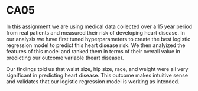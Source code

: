 # CA05
In this assignment we are using medical data collected over a 15 year period from real patients and measured their risk of developing heart disease.
In our analysis we have first tuned hyperparameters to create the best logistic regression model to predict this heart disease risk. We then analyized the features of this model and ranked them in terms of their overall value in predicting our outcome variable (heart disease).

Our findings told us that waist size, hip size, race, and weight were all very significant in predicting heart disease. This outcome makes intuitive sense and validates that our logistic regression model is working as intended.
